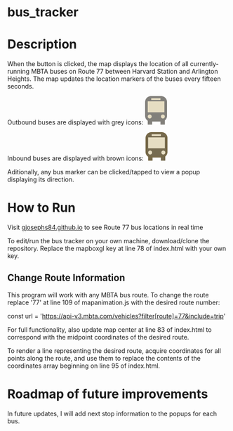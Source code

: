 # bus_tracker
# Description
When the button is clicked, the map displays the location of all currently-running MBTA buses on Route 77 between Harvard Station and Arlington Heights. The map updates the location markers of the buses every fifteen seconds.

Outbound buses are displayed with grey icons:
<img src="bus-outbound.png">

Inbound buses are displayed with brown icons:
<img src="bus-inbound.png">

Aditionally, any bus marker can be clicked/tapped to view a popup displaying its direction.

# How to Run
Visit <a href="gjosephs84.github.io/bus_tracker">gjosephs84.github.io</a> to see Route 77 bus locations in real time

To edit/run the bus tracker on your own machine, download/clone the repository. Replace the mapboxgl key at line 78 of index.html with your own key.

## Change Route Information

This program will work with any MBTA bus route. To change the route replace '77' at line 109 of mapanimation.js with the desired route number:

const url = 'https://api-v3.mbta.com/vehicles?filter[route]=77&include=trip'

For full functionality, also update map center at line 83 of index.html to correspond with the midpoint coordinates of the desired route.

To render a line representing the desired route, acquire coordinates for all points along the route, and use them to replace the contents of the coordinates array beginning on line 95 of index.html.

# Roadmap of future improvements
In future updates, I will add next stop information to the popups for each bus.